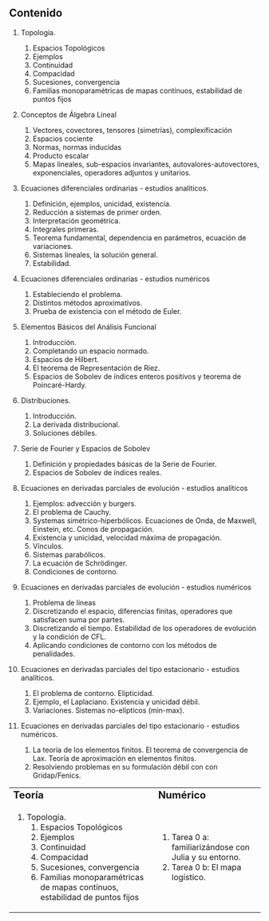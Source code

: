 ## Contenido

1. Topología.
   1. Espacios Topológicos
   2. Ejemplos
   3. Continuidad
   4. Compacidad
   5. Sucesiones, convergencia
   6. Familias monoparamétricas de mapas contínuos, estabilidad de puntos fijos

2. Conceptos de Álgebra Lineal
   1. Vectores, covectores, tensores (simetrías), complexificación
   2. Espacios cociente
   3. Normas, normas inducidas
   4. Producto escalar
   5. Mapas lineales, sub-espacios invariantes, autovalores-autovectores, exponenciales, operadores adjuntos y unitarios.
3. Ecuaciones diferenciales ordinarias - estudios analíticos.
   1. Definición, ejemplos, unicidad, existencia.
   2. Reducción a sistemas de primer orden.
   3. Interpretación geométrica.
   4. Integrales primeras.
   5. Teorema fundamental, dependencia en parámetros, ecuación de variaciones.
   6. Sistemas lineales, la solución general.
   7. Estabilidad.
4. Ecuaciones diferenciales ordinarias - estudios numéricos
   1. Estableciendo el problema. 
   2. Distintos métodos aproximativos. 
   3. Prueba de existencia con el método de Euler. 
5. Elementos Básicos del Análisis Funcional
   1. Introducción.
   2. Completando un espacio normado. 
   3. Espacios de Hilbert.
   4. El teorema de Representación de Riez.
   5. Espacios de Sobolev de índices enteros positivos y teorema de Poincaré-Hardy.
6. Distribuciones.
   1. Introducción.
   2. La derivada distribucional.
   3. Soluciones débiles.
7. Serie de Fourier y Espacios de Sobolev
   1. Definición y propiedades básicas de la Serie de Fourier.
   2. Espacios de Sobolev de índices reales.
8. Ecuaciones en derivadas parciales de evolución - estudios analíticos
   1. Ejemplos: advección y burgers.
   2. El problema de Cauchy.
   3. Systemas simétrico-hiperbólicos. Ecuaciones de Onda, de Maxwell, Einstein, etc. Conos de propagación.
   4. Existencia y unicidad, velocidad máxima de propagación.
   5. Vínculos.
   6. Sistemas parabólicos.
   7. La ecuación de Schrödinger.
   8. Condiciones de contorno.
9. Ecuaciones en derivadas parciales de evolución - estudios numéricos
   1.  Problema de líneas
   2.  Discretizando el espacio, diferencias finitas, operadores que satisfacen suma por partes.
   3.  Discretizando el tiempo. Estabilidad de los operadores de evolución y la condición de CFL.
   4.  Aplicando condiciones de contorno con los métodos de penalidades.
10. Ecuaciones en derivadas parciales del tipo estacionario - estudios analíticos.
    1. El problema de contorno. Elipticidad.
    2. Ejemplo, el Laplaciano. Existencia y unicidad débil.
    3. Variaciones. Sistemas no-elípticos (min-max).
11. Ecuaciones en derivadas parciales del tipo estacionario - estudios numéricos.
    1. La teoría de los elementos finitos. El teorema de convergencia de Lax. Teoría de aproximación en elementos finitos. 
    2. Resolviendo problemas en su formulación débil con con Gridap/Fenics.
    

<script src="https://cdn.mathjax.org/mathjax/latest/MathJax.js?config=TeX-AMS-MML_HTMLorMML" type="text/javascript"></script>

<table border="0">
 <tr>
    <td><b style="font-size:20px">Teoría</b></td>
    <td><b style="font-size:20px">Numérico</b></td>
 </tr>
 <tr>
   <td>

   1. Topología.
      1. Espacios Topológicos
      2. Ejemplos
      3. Continuidad
      4. Compacidad
      5. Sucesiones, convergencia
      6. Familias monoparamétricas de mapas contínuos, estabilidad de puntos fijos
   
   </td>
   <td>

   1. Tarea 0 a: familiarizándose con Julia y su entorno.
   2. Tarea 0 b: El mapa logístico.

   </td>
 </tr>
</table>
